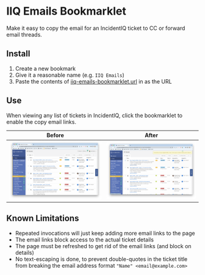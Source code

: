 # IIQ Emails Bookmarklet

Make it easy to copy the email for an IncidentIQ ticket to CC or forward email threads.

## Install

1. Create a new bookmark
2. Give it a reasonable name (e.g. `IIQ Emails`)
3. Paste the contents of [iiq-emails-bookmarklet.url](iiq-emails-bookmarklet.url) in as the URL

## Use

When viewing any list of tickets in IncidentIQ, click the bookmarklet to enable the copy email links.

| Before                          | After                     |
| ------------------------------- | ------------------------- |
| ![Without](/images/without.png) | ![With](/images/with.png) |

## Known Limitations

-   Repeated invocations will just keep adding more email links to the page
-   The email links block access to the actual ticket details
-   The page must be refreshed to get rid of the email links (and block on details)
-   No text-escaping is done, to prevent double-quotes in the ticket title from breaking the email address format `"Name" <email@example.com>`
